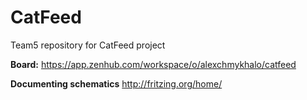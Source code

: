 # CatFeed
Team5 repository for CatFeed project

**Board:** https://app.zenhub.com/workspace/o/alexchmykhalo/catfeed

**Documenting schematics** http://fritzing.org/home/
